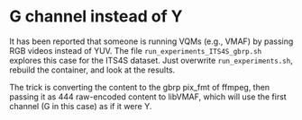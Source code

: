 # G channel instead of Y

It has been reported that someone is running VQMs (e.g., VMAF) by passing RGB videos instead of YUV.
The file `run_experiments_ITS4S_gbrp.sh` explores this case for the ITS4S dataset.
Just overwrite `run_experiments.sh`, rebuild the container, and look at the results.

The trick is converting the content to the gbrp pix_fmt of ffmpeg, then passing it as 444 raw-encoded content to libVMAF, which will use the first channel (G in this case) as if it were Y.

